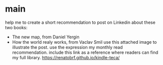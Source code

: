 # main
help me to create a short recommendation to post on Linkedin about these two books:
- The new map, from Daniel Yergin
- How the world realy works, from Vaclav Smil
use this attached image to illustrate the post.
use the expression my monthly read recommendation.
include this link as a reference where readers can find my full library. https://renatobrf.github.io/kindle-teca/
